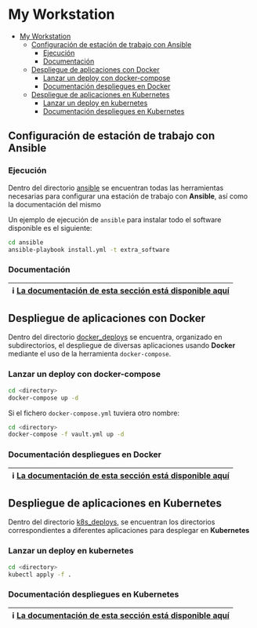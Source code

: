 # My Workstation

- [My Workstation](#my-workstation)
  - [Configuración de estación de trabajo con Ansible](#configuración-de-estación-de-trabajo-con-ansible)
    - [Ejecución](#ejecución)
    - [Documentación](#documentación)
  - [Despliegue de aplicaciones con Docker](#despliegue-de-aplicaciones-con-docker)
    - [Lanzar un deploy con docker-compose](#lanzar-un-deploy-con-docker-compose)
    - [Documentación despliegues en Docker](#documentación-despliegues-en-docker)
  - [Despliegue de aplicaciones en Kubernetes](#despliegue-de-aplicaciones-en-kubernetes)
    - [Lanzar un deploy en kubernetes](#lanzar-un-deploy-en-kubernetes)
    - [Documentación despliegues en Kubernetes](#documentación-despliegues-en-kubernetes)

## Configuración de estación de trabajo con Ansible

### Ejecución

Dentro del directorio [ansible](ansible) se encuentran todas las herramientas necesarias para configurar una estación de trabajo con  **Ansible**, así como la documentación del mismo

Un ejemplo de ejecución de `ansible` para instalar todo el software disponible es el siguiente:

```bash
cd ansible
ansible-playbook install.yml -t extra_software
```

### Documentación

| :information_source: [La documentación de esta sección está disponible aquí](ansible/README.md) |
| --- |

## Despliegue de aplicaciones con Docker

Dentro del directorio [docker_deploys](docker_deploys) se encuentra, organizado en subdirectorios, el despliegue de diversas aplicaciones usando **Docker** mediante el uso de la herramienta `docker-compose`.

### Lanzar un deploy con docker-compose

```bash
cd <directory>
docker-compose up -d
```

Si el fichero `docker-compose.yml` tuviera otro nombre:

```bash
cd <directory>
docker-compose -f vault.yml up -d
```

### Documentación despliegues en Docker

| :information_source: [La documentación de esta sección está disponible aquí](docker_deploys/README.md) |
| --- |


## Despliegue de aplicaciones en Kubernetes

Dentro del directorio [k8s_deploys](./k8s_deploys/), se encuentran los directorios correspondientes a diferentes aplicaciones para desplegar en **Kubernetes**

### Lanzar un deploy en kubernetes

```bash
cd <directory>
kubectl apply -f .
```

### Documentación despliegues en Kubernetes

| :information_source: [La documentación de esta sección está disponible aquí](./k8s_deploys/README.md)
| --- |
